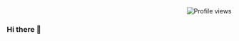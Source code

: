 <div align="right" style="margin-left: 20px;">
    <img src="https://img.shields.io/github/followers/username?label=Profile%20views&logo=GitHub&style=social" alt="Profile views">
</div>

### Hi there 👋

<!--
**nerdani/nerdani** is a ✨ _special_ ✨ repository because its `README.md` (this file) appears on your GitHub profile.

Here are some ideas to get you started:

- 🔭 I’m currently working on ...
- 🌱 I’m currently learning ...
- 👯 I’m looking to collaborate on ...
- 🤔 I’m looking for help with ...
- 💬 Ask me about ...
- 📫 How to reach me: ...
- 😄 Pronouns: ...
- ⚡ Fun fact: ...
-->
